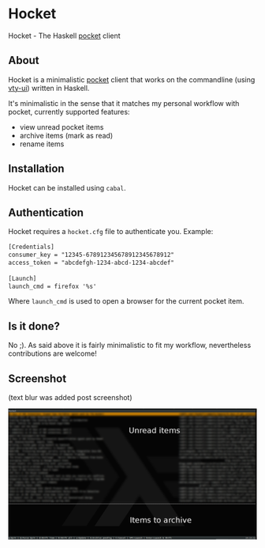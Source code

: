 # Hocket #

Hocket - The Haskell [pocket](http://getpocket.com/) client

## About ##

Hocket is a minimalistic [pocket](http://getpocket.com/) client that
works on the commandline (using
[vty-ui](http://jtdaugherty.github.com/vty-ui/)) written in Haskell.

It's minimalistic in the sense that it matches my personal workflow
with pocket, currently supported features:

- view unread pocket items
- archive items (mark as read)
- rename items

## Installation ##

Hocket can be installed using `cabal`.

## Authentication ##

Hocket requires a `hocket.cfg` file to authenticate you. Example:

```
[Credentials]
consumer_key = "12345-678912345678912345678912"
access_token = "abcdefgh-1234-abcd-1234-abcdef"

[Launch]
launch_cmd = firefox '%s'
```

Where `launch_cmd` is used to open a browser for the current pocket item.

## Is it done? ##

No ;). As said above it is fairly minimalistic to fit my workflow,
nevertheless contributions are welcome!

## Screenshot ##

(text blur was added post screenshot)

![Screenshot](/pics/hocket.png?raw=true "Hocket screenshot")
